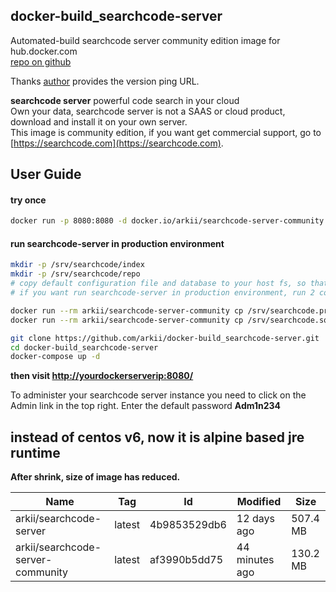 ## docker-build_searchcode-server  

Automated-build searchcode server community edition image for hub.docker.com  
[repo on github](https://github.com/arkii/docker-build_searchcode-server)  

Thanks [author](http://www.boyter.org/) provides the version ping URL.
  
**searchcode server** powerful code search in your cloud  
Own your data, searchcode server is not a SAAS or cloud product, download and install it on your own server.  
This image is community edition, if you want get commercial support, go to [https://searchcode.com](https://searchcode.com).  

## User Guide

#### try once
``` sh
docker run -p 8080:8080 -d docker.io/arkii/searchcode-server-community
```

#### run searchcode-server in production environment

```sh
mkdir -p /srv/searchcode/index
mkdir -p /srv/searchcode/repo
# copy default configuration file and database to your host fs, so that your configuration could kept after you destroy the container.
# if you want run searchcode-server in production environment, run 2 commands below is recommended.

docker run --rm arkii/searchcode-server-community cp /srv/searchcode.properties /srv/searchcode/searchcode.properties
docker run --rm arkii/searchcode-server-community cp /srv/searchcode.sqlite /srv/searchcode/searchcode.sqlite

git clone https://github.com/arkii/docker-build_searchcode-server.git
cd docker-build_searchcode-server
docker-compose up -d
```

**then visit [http://yourdockerserverip:8080/](http://yourdockerserverip:8080/)**  

To administer your searchcode server instance you need to click on the Admin link in the top right.
Enter the default password **Adm1n234**


## instead of centos v6, now it is alpine based jre runtime  

**After shrink, size of image has reduced.**

Name | Tag | Id | Modified | Size
--- | --- | --- | --- | ---
arkii/searchcode-server | latest | 4b9853529db6 | 12 days ago | 507.4 MB
arkii/searchcode-server-community | latest | af3990b5dd75 | 44 minutes ago | 130.2 MB
